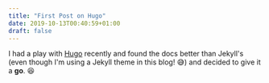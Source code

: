 ```yaml
---
title: "First Post on Hugo"
date: 2019-10-13T00:40:59+01:00
draft: false
---
```


I had a play with [Hugo](gohugo.io) recently and found the docs better than Jekyll's (even though I'm using a Jekyll theme in this blog! :sweat_smile:) and decided to give it a __go__. :laughing:
